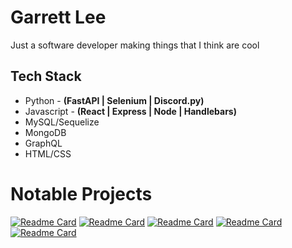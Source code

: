 # Garrett Lee

Just a software developer making things that I think are cool

## Tech Stack
- Python - **(FastAPI | Selenium | Discord.py)**
- Javascript - **(React | Express | Node | Handlebars)**
- MySQL/Sequelize
- MongoDB
- GraphQL
- HTML/CSS

# Notable Projects

[![Readme Card](https://github-readme-stats.vercel.app/api/pin/?username=RGarrettLee&repo=message-history-bot&theme=dark)](https://github.com/RGarrettLee/message-history-bot)
[![Readme Card](https://github-readme-stats.vercel.app/api/pin/?username=RGarrettLee&repo=ygobot&theme=dark)](https://github.com/RGarrettLee/ygobot)
[![Readme Card](https://github-readme-stats.vercel.app/api/pin/?username=RGarrettLee&repo=gaming-forum&theme=dark)](https://github.com/RGarrettLee/gaming-forum)
[![Readme Card](https://github-readme-stats.vercel.app/api/pin/?username=RGarrettLee&repo=team-generator&theme=dark)](https://github.com/RGarrettLee/team-generator)
[![Readme Card](https://github-readme-stats.vercel.app/api/pin/?username=RGarrettLee&repo=interrobang-auction-house&theme=dark)](https://github.com/RGarrettLee/interrobang-auction-house)
